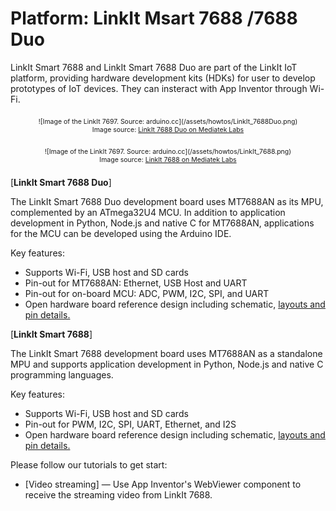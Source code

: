 # Platform: LinkIt Msart 7688 /7688 Duo

LinkIt Smart 7688 and LinkIt Smart 7688 Duo are part of the LinkIt IoT platform, providing hardware development kits (HDKs) for user to develop prototypes of IoT devices. 
They can insteract with App Inventor through Wi-Fi.

<div style="text-align: center; font-size: 75%; margin: 16pt 0;">
![Image of the LinkIt 7697. Source: arduino.cc](/assets/howtos/LinkIt_7688Duo.png)
<br>
Image source: <a href="https://labs.mediatek.com/en/platform/linkit-smart-7688" target="_blank">LinkIt 7688 Duo on Mediatek Labs</a>
</div>

<div style="text-align: center; font-size: 75%; margin: 16pt 0;">
![Image of the LinkIt 7697. Source: arduino.cc](/assets/howtos/LinkIt_7688.png)
<br>
Image source: <a href="https://labs.mediatek.com/en/platform/linkit-smart-7688" target="_blank">LinkIt 7688 on Mediatek Labs</a>
</div>	

[<b>LinkIt Smart 7688 Duo</b>]

The LinkIt Smart 7688 Duo development board uses MT7688AN as its MPU, complemented by an ATmega32U4 MCU. 
In addition to application development in Python, Node.js and native C for MT7688AN, applications for the MCU can be developed using the Arduino IDE.

Key features:
* Supports Wi-Fi, USB host and SD cards
* Pin-out for MT7688AN: Ethernet, USB Host and UART
* Pin-out for on-board MCU: ADC, PWM, I2C, SPI, and UART
* Open hardware board reference design including schematic, <a href="https://labs.mediatek.com/en/download/GHkUS0qj" target="_blank">layouts and pin details.</a>

[<b>LinkIt Smart 7688</b>]

The LinkIt Smart 7688 development board uses MT7688AN as a standalone MPU and supports application development in Python, Node.js and native C programming languages.

Key features:
* Supports Wi-Fi, USB host and SD cards
* Pin-out for PWM, I2C, SPI, UART, Ethernet, and I2S
* Open hardware board reference design including schematic, <a href="https://labs.mediatek.com/en/download/189LRncF" target="_blank">layouts and pin details.</a>

Please follow our tutorials to get start:

* [Video streaming] &mdash; Use App Inventor's WebViewer component to receive the streaming video from LinkIt 7688.

